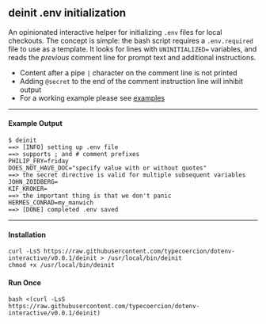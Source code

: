 ## deinit .env initialization

An opinionated interactive helper for initializing `.env` files for local checkouts. The concept is simple: the bash
script requires a `.env.required` file to use as a template. It looks for lines with `UNINITIALIZED=` variables, and
reads the _previous_ comment line for prompt text and additional instructions.

- Content after a pipe `|` character on the comment line is not printed
- Adding `@secret` to the end of the comment instruction line will inhibit output
- For a working example please see [examples](./examples/.env.required)

----

#### Example Output

    $ deinit
    ==> [INFO] setting up .env file
    ==> supports ; and # comment prefixes
    PHILIP_FRY=friday
    DOES_NOT_HAVE_DOC="specify value with or without quotes"
    ==> the secret directive is valid for multiple subsequent variables
    JOHN_ZOIDBERG=
    KIF_KROKER=
    ==> the important thing is that we don't panic
    HERMES_CONRAD=my_manwich
    ==> [DONE] completed .env saved

----

#### Installation

    curl -LsS https://raw.githubusercontent.com/typecoercion/dotenv-interactive/v0.0.1/deinit > /usr/local/bin/deinit
    chmod +x /usr/local/bin/deinit

#### Run Once

    bash <(curl -LsS https://raw.githubusercontent.com/typecoercion/dotenv-interactive/v0.0.1/deinit)
